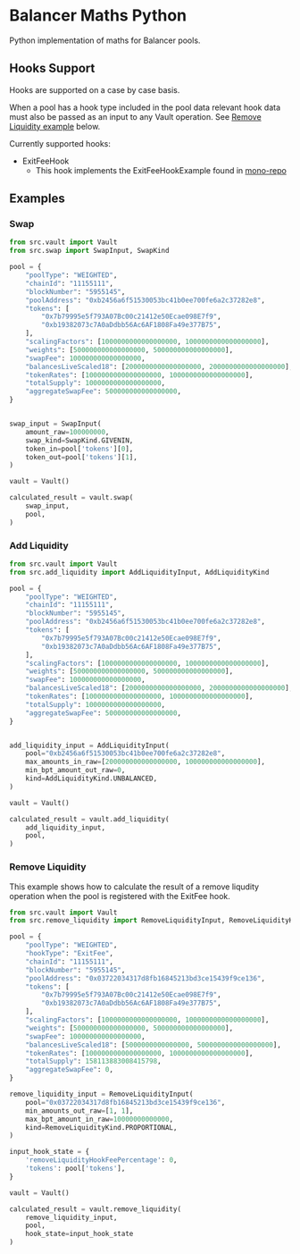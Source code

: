 # Balancer Maths Python

Python implementation of maths for Balancer pools.

## Hooks Support

Hooks are supported on a case by case basis.

When a pool has a hook type included in the pool data relevant hook data must also be passed as an input to any Vault operation. See [Remove Liquidity example](#remove-liquidity) below.

Currently supported hooks:

* ExitFeeHook
  * This hook implements the ExitFeeHookExample found in [mono-repo](https://github.com/balancer/balancer-v3-monorepo/blob/c848c849cb44dc35f05d15858e4fba9f17e92d5e/pkg/pool-hooks/contracts/ExitFeeHookExample.sol)

## Examples

### Swap

```python
from src.vault import Vault
from src.swap import SwapInput, SwapKind

pool = {
    "poolType": "WEIGHTED",
    "chainId": "11155111",
    "blockNumber": "5955145",
    "poolAddress": "0xb2456a6f51530053bc41b0ee700fe6a2c37282e8",
    "tokens": [
        "0x7b79995e5f793A07Bc00c21412e50Ecae098E7f9",
        "0xb19382073c7A0aDdbb56Ac6AF1808Fa49e377B75",
    ],
    "scalingFactors": [1000000000000000000, 1000000000000000000],
    "weights": [500000000000000000, 500000000000000000],
    "swapFee": 100000000000000000,
    "balancesLiveScaled18": [2000000000000000000, 2000000000000000000],
    "tokenRates": [1000000000000000000, 1000000000000000000],
    "totalSupply": 1000000000000000000,
    "aggregateSwapFee": 500000000000000000,
}


swap_input = SwapInput(
    amount_raw=100000000,
    swap_kind=SwapKind.GIVENIN,
    token_in=pool['tokens'][0],
    token_out=pool['tokens'][1],
)

vault = Vault()

calculated_result = vault.swap(
    swap_input,
    pool,
)
```

### Add Liquidity

```python
from src.vault import Vault
from src.add_liquidity import AddLiquidityInput, AddLiquidityKind

pool = {
    "poolType": "WEIGHTED",
    "chainId": "11155111",
    "blockNumber": "5955145",
    "poolAddress": "0xb2456a6f51530053bc41b0ee700fe6a2c37282e8",
    "tokens": [
        "0x7b79995e5f793A07Bc00c21412e50Ecae098E7f9",
        "0xb19382073c7A0aDdbb56Ac6AF1808Fa49e377B75",
    ],
    "scalingFactors": [1000000000000000000, 1000000000000000000],
    "weights": [500000000000000000, 500000000000000000],
    "swapFee": 100000000000000000,
    "balancesLiveScaled18": [2000000000000000000, 2000000000000000000],
    "tokenRates": [1000000000000000000, 1000000000000000000],
    "totalSupply": 1000000000000000000,
    "aggregateSwapFee": 500000000000000000,
}


add_liquidity_input = AddLiquidityInput(
    pool="0xb2456a6f51530053bc41b0ee700fe6a2c37282e8",
    max_amounts_in_raw=[200000000000000000, 100000000000000000],
    min_bpt_amount_out_raw=0,
    kind=AddLiquidityKind.UNBALANCED,
)

vault = Vault()

calculated_result = vault.add_liquidity(
    add_liquidity_input,
    pool,
)
```

### Remove Liquidity

This example shows how to calculate the result of a remove liqudity operation when the pool is registered with the ExitFee hook.

```python
from src.vault import Vault
from src.remove_liquidity import RemoveLiquidityInput, RemoveLiquidityKind

pool = {
    "poolType": "WEIGHTED",
    "hookType": "ExitFee",
    "chainId": "11155111",
    "blockNumber": "5955145",
    "poolAddress": "0x03722034317d8fb16845213bd3ce15439f9ce136",
    "tokens": [
        "0x7b79995e5f793A07Bc00c21412e50Ecae098E7f9",
        "0xb19382073c7A0aDdbb56Ac6AF1808Fa49e377B75",
    ],
    "scalingFactors": [1000000000000000000, 1000000000000000000],
    "weights": [500000000000000000, 500000000000000000],
    "swapFee": 100000000000000000,
    "balancesLiveScaled18": [5000000000000000, 5000000000000000000],
    "tokenRates": [1000000000000000000, 1000000000000000000],
    "totalSupply": 158113883008415798,
    "aggregateSwapFee": 0,
}

remove_liquidity_input = RemoveLiquidityInput(
    pool="0x03722034317d8fb16845213bd3ce15439f9ce136",
    min_amounts_out_raw=[1, 1],
    max_bpt_amount_in_raw=10000000000000,
    kind=RemoveLiquidityKind.PROPORTIONAL,
)

input_hook_state = {
    'removeLiquidityHookFeePercentage': 0,
    'tokens': pool['tokens'],
}

vault = Vault()

calculated_result = vault.remove_liquidity(
    remove_liquidity_input,
    pool,
    hook_state=input_hook_state
)
```

